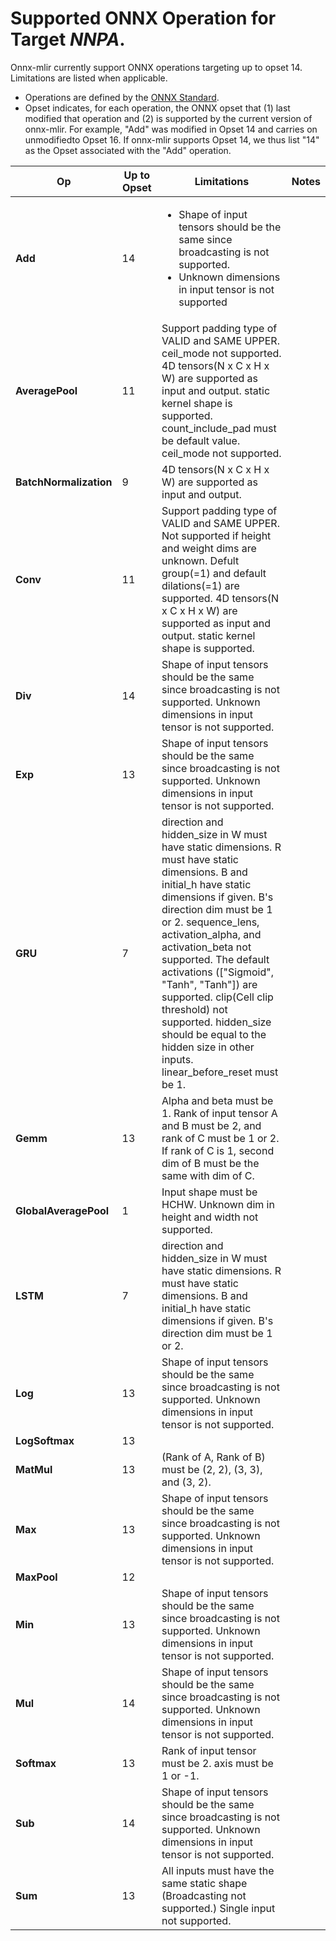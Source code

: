 <!--- Automatically generated, do not edit. -->
<!--- python documentOps.py --arch NNPA --input /home/imaihal/work/onnx-mlir/test/accelerators/NNPA/backend/CMakeLists.txt --path /home/imaihal/work/onnx-mlir/utils --notes --unsupported -->

# Supported ONNX Operation for Target *NNPA*.

Onnx-mlir currently support ONNX operations targeting up to opset 14. Limitations are listed when applicable.

* Operations are defined by the [ONNX Standard](https://github.com/onnx/onnx/blob/main/docs/Operators.md).
* Opset indicates, for each operation, the ONNX opset that (1) last modified that operation and (2) is supported by the current version of onnx-mlir. For example, "Add" was modified in Opset 14 and carries on unmodifiedto Opset 16. If onnx-mlir supports Opset 14, we thus list "14" as the Opset associated with the "Add" operation.


| Op |Up to Opset |Limitations |Notes |
| --- |--- |--- |--- |
| **Add** |14 |<ul><li>Shape of input tensors should be the same since broadcasting is not supported. </li><li>Unknown dimensions in input tensor is not supported</li></ul> | |
| **AveragePool** |11 |Support padding type of VALID and SAME UPPER. ceil_mode not supported. 4D tensors(N x C x H x W) are supported as input and output. static kernel shape is supported. count_include_pad must be default value. ceil_mode not supported. | |
| **BatchNormalization** |9 |4D tensors(N x C x H x W) are supported as input and output. | |
| **Conv** |11 |Support padding type of VALID and SAME UPPER. Not supported if height and weight dims are unknown. Defult group(=1) and default dilations(=1) are supported. 4D tensors(N x C x H x W) are supported as input and output. static kernel shape is supported. | |
| **Div** |14 |Shape of input tensors should be the same since broadcasting is not supported. Unknown dimensions in input tensor is not supported. | |
| **Exp** |13 |Shape of input tensors should be the same since broadcasting is not supported. Unknown dimensions in input tensor is not supported. | |
| **GRU** |7 |direction and hidden_size in W must have static dimensions. R must have static dimensions. B and initial_h have static dimensions if given. B's direction dim must be 1 or 2. sequence_lens, activation_alpha, and activation_beta not supported. The default activations (["Sigmoid", "Tanh", "Tanh"]) are supported. clip(Cell clip threshold) not supported. hidden_size should be equal to the hidden size in other inputs. linear_before_reset must be 1. | |
| **Gemm** |13 |Alpha and beta must be 1. Rank of input tensor A and B must be 2, and rank of C must be 1 or 2. If rank of C is 1, second dim of B must be the same with dim of C. | |
| **GlobalAveragePool** |1 |Input shape must be HCHW. Unknown dim in height and width not supported. | |
| **LSTM** |7 |direction and hidden_size in W must have static dimensions. R must have static dimensions. B and initial_h have static dimensions if given. B's direction dim must be 1 or 2. | |
| **Log** |13 |Shape of input tensors should be the same since broadcasting is not supported. Unknown dimensions in input tensor is not supported. | |
| **LogSoftmax** |13 | | |
| **MatMul** |13 |(Rank of A, Rank of B) must be (2, 2), (3, 3), and (3, 2). | |
| **Max** |13 |Shape of input tensors should be the same since broadcasting is not supported. Unknown dimensions in input tensor is not supported. | |
| **MaxPool** |12 | | |
| **Min** |13 |Shape of input tensors should be the same since broadcasting is not supported. Unknown dimensions in input tensor is not supported. | |
| **Mul** |14 |Shape of input tensors should be the same since broadcasting is not supported. Unknown dimensions in input tensor is not supported. | |
| **Softmax** |13 |Rank of input tensor must be 2. axis must be 1 or -1. | |
| **Sub** |14 |Shape of input tensors should be the same since broadcasting is not supported. Unknown dimensions in input tensor is not supported. | |
| **Sum** |13 |All inputs must have the same static shape (Broadcasting not supported.) Single input not supported. | |
